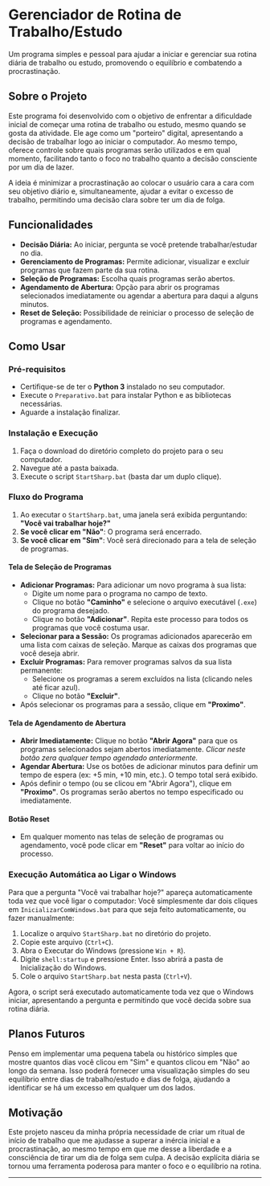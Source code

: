 # Gerenciador de Rotina de Trabalho/Estudo

Um programa simples e pessoal para ajudar a iniciar e gerenciar sua rotina diária de trabalho ou estudo, promovendo o equilíbrio e combatendo a procrastinação.

## Sobre o Projeto

Este programa foi desenvolvido com o objetivo de enfrentar a dificuldade inicial de começar uma rotina de trabalho ou estudo, mesmo quando se gosta da atividade. Ele age como um "porteiro" digital, apresentando a decisão de trabalhar logo ao iniciar o computador. Ao mesmo tempo, oferece controle sobre quais programas serão utilizados e em qual momento, facilitando tanto o foco no trabalho quanto a decisão consciente por um dia de lazer.

A ideia é minimizar a procrastinação ao colocar o usuário cara a cara com seu objetivo diário e, simultaneamente, ajudar a evitar o excesso de trabalho, permitindo uma decisão clara sobre ter um dia de folga.

## Funcionalidades

* **Decisão Diária:** Ao iniciar, pergunta se você pretende trabalhar/estudar no dia.
* **Gerenciamento de Programas:** Permite adicionar, visualizar e excluir programas que fazem parte da sua rotina.
* **Seleção de Programas:** Escolha quais programas serão abertos.
* **Agendamento de Abertura:** Opção para abrir os programas selecionados imediatamente ou agendar a abertura para daqui a alguns minutos.
* **Reset de Seleção:** Possibilidade de reiniciar o processo de seleção de programas e agendamento.

## Como Usar

### Pré-requisitos

* Certifique-se de ter o **Python 3** instalado no seu computador.
* Execute o `Preparativo.bat` para instalar Python e as bibliotecas necessárias.
* Aguarde a instalação finalizar.

### Instalação e Execução

1.  Faça o download do diretório completo do projeto para o seu computador.
2.  Navegue até a pasta baixada.
3.  Execute o script `StartSharp.bat` (basta dar um duplo clique).

### Fluxo do Programa

1.  Ao executar o `StartSharp.bat`, uma janela será exibida perguntando: **"Você vai trabalhar hoje?"**
2.  **Se você clicar em "Não"**: O programa será encerrado.
3.  **Se você clicar em "Sim"**: Você será direcionado para a tela de seleção de programas.

#### Tela de Seleção de Programas

* **Adicionar Programas:** Para adicionar um novo programa à sua lista:
    * Digite um nome para o programa no campo de texto.
    * Clique no botão **"Caminho"** e selecione o arquivo executável (`.exe`) do programa desejado.
    * Clique no botão **"Adicionar"**. Repita este processo para todos os programas que você costuma usar.
* **Selecionar para a Sessão:** Os programas adicionados aparecerão em uma lista com caixas de seleção. Marque as caixas dos programas que você deseja abrir.
* **Excluir Programas:** Para remover programas salvos da sua lista permanente:
    * Selecione os programas a serem excluídos na lista (clicando neles até ficar azul).
    * Clique no botão **"Excluir"**.
* Após selecionar os programas para a sessão, clique em **"Proximo"**.

#### Tela de Agendamento de Abertura

* **Abrir Imediatamente:** Clique no botão **"Abrir Agora"** para que os programas selecionados sejam abertos imediatamente. *Clicar neste botão zera qualquer tempo agendado anteriormente.*
* **Agendar Abertura:** Use os botões de adicionar minutos para definir um tempo de espera (ex: +5 min, +10 min, etc.). O tempo total será exibido.
* Após definir o tempo (ou se clicou em "Abrir Agora"), clique em **"Proximo"**. Os programas serão abertos no tempo especificado ou imediatamente.

#### Botão Reset

* Em qualquer momento nas telas de seleção de programas ou agendamento, você pode clicar em **"Reset"** para voltar ao início do processo.

### Execução Automática ao Ligar o Windows

Para que a pergunta "Você vai trabalhar hoje?" apareça automaticamente toda vez que você ligar o computador:
Você simplesmente dar dois cliques em `InicializarComWindows.bat` para que seja feito automaticamente, ou fazer manualmente:

1.  Localize o arquivo `StartSharp.bat` no diretório do projeto.
2.  Copie este arquivo (`Ctrl+C`).
3.  Abra o Executar do Windows (pressione `Win + R`).
4.  Digite `shell:startup` e pressione Enter. Isso abrirá a pasta de Inicialização do Windows.
5.  Cole o arquivo `StartSharp.bat` nesta pasta (`Ctrl+V`).

Agora, o script será executado automaticamente toda vez que o Windows iniciar, apresentando a pergunta e permitindo que você decida sobre sua rotina diária.

## Planos Futuros

Penso em implementar uma pequena tabela ou histórico simples que mostre quantos dias você clicou em "Sim" e quantos clicou em "Não" ao longo da semana. Isso poderá fornecer uma visualização simples do seu equilíbrio entre dias de trabalho/estudo e dias de folga, ajudando a identificar se há um excesso em qualquer um dos lados.

## Motivação

Este projeto nasceu da minha própria necessidade de criar um ritual de início de trabalho que me ajudasse a superar a inércia inicial e a procrastinação, ao mesmo tempo em que me desse a liberdade e a consciência de tirar um dia de folga sem culpa. A decisão explícita diária se tornou uma ferramenta poderosa para manter o foco e o equilíbrio na rotina.

---
